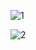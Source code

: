 ![1](https://user-images.githubusercontent.com/44137070/71774124-9dacb800-2f9b-11ea-8d64-6471a4b0c5fa.jpeg)

![2](https://user-images.githubusercontent.com/44137070/71774125-a1d8d580-2f9b-11ea-8d43-99e386e7f88f.jpeg)

